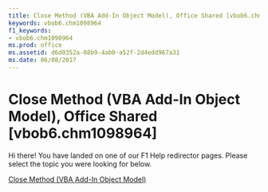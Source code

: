 ```yaml
---
title: Close Method (VBA Add-In Object Model), Office Shared [vbob6.chm1098964]
keywords: vbob6.chm1098964
f1_keywords:
- vbob6.chm1098964
ms.prod: office
ms.assetid: d6d0352a-08b9-4ab0-a52f-2d4edd967a31
ms.date: 06/08/2017
---
```



# Close Method (VBA Add-In Object Model), Office Shared [vbob6.chm1098964]

Hi there! You have landed on one of our F1 Help redirector pages. Please select the topic you were looking for below.

[Close Method (VBA Add-In Object Model)](http://msdn.microsoft.com/library/e3c951ed-032b-9e4b-ba1b-a802f42d3544%28Office.15%29.aspx)

